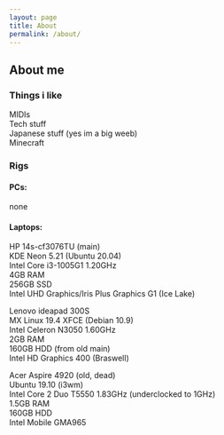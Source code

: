 ```yaml
---
layout: page
title: About
permalink: /about/
---
```


## About me
### Things i like

MIDIs  
Tech stuff  
Japanese stuff (yes im a big weeb)  
Minecraft  

### Rigs

#### PCs:

none

#### Laptops:

HP 14s-cf3076TU (main)  
KDE Neon 5.21 (Ubuntu 20.04)  
Intel Core i3-1005G1 1.20GHz  
4GB RAM  
256GB SSD  
Intel UHD Graphics/Iris Plus Graphics G1 (Ice Lake)

Lenovo ideapad 300S  
MX Linux 19.4 XFCE (Debian 10.9)  
Intel Celeron N3050 1.60GHz  
2GB RAM  
160GB HDD (from old main)  
Intel HD Graphics 400 (Braswell)

Acer Aspire 4920 (old, dead)  
Ubuntu 19.10 (i3wm)  
Intel Core 2 Duo T5550 1.83GHz (underclocked to 1GHz)  
1.5GB RAM  
160GB HDD  
Intel Mobile GMA965